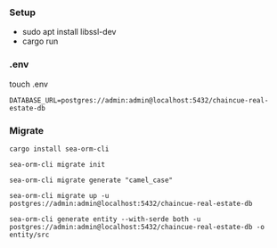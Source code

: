### Setup

- sudo apt install libssl-dev
- cargo run

### .env

touch .env

```
DATABASE_URL=postgres://admin:admin@localhost:5432/chaincue-real-estate-db
```

### Migrate

```
cargo install sea-orm-cli
```

```
sea-orm-cli migrate init
```

```
sea-orm-cli migrate generate "camel_case"
```

```
sea-orm-cli migrate up -u postgres://admin:admin@localhost:5432/chaincue-real-estate-db
```

```
sea-orm-cli generate entity --with-serde both -u postgres://admin:admin@localhost:5432/chaincue-real-estate-db -o entity/src
```
